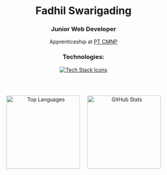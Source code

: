 <div align="center">

  <h1>Fadhil Swarigading</h1>
  <h3>Junior Web Developer</h3>

  <p>Apprenticeship at 
    <a href="https://id.citramarga.com/" target="_blank" rel="noreferrer">
      PT CMNP
    </a>
  </p>

  <h3>Technologies:</h3>
  <a href="https://skillicons.dev">
    <img src="https://skillicons.dev/icons?i=html,css,bootstrap,js,figma,php,mysql" alt="Tech Stack Icons" />
  </a>

  <br><br>

  <div style="display: flex; justify-content: center; gap: 20px; flex-wrap: wrap;">
    <img height="200" src="https://github-readme-stats.vercel.app/api/top-langs/?username=padhlsg&layout=compact" alt="Top Languages">
    <img height="200" src="https://github-readme-stats.vercel.app/api?username=padhlsg&show_icons=true&theme=radical" alt="GitHub Stats">
  </div>

</div>
